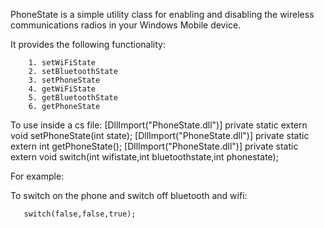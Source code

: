 PhoneState is a simple utility class for enabling and disabling the wireless communications radios in your Windows Mobile device.

It provides the following functionality:

        1. setWiFiState
        2. setBluetoothState
        3. setPhoneState
        4. getWiFiState
        5. getBluetoothState
        6. getPhoneState

To use inside a cs file:
        [DllImport("PhoneState.dll")]
        private static extern void setPhoneState(int state);
        [DllImport("PhoneState.dll")]
        private static extern int getPhoneState();
        [DllImport("PhoneState.dll")]
        private static extern void switch(int wifistate,int bluetoothstate,int phonestate);
        
For example:

To switch on the phone and switch off bluetooth and wifi:

       switch(false,false,true);

